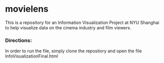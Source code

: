 # movielens
This is a repository for an Information Visualization Project at NYU Shanghai to help visualize data on the cinema industry and film viewers.

### Directions:
In order to run the file, simply clone the repository and open the file InfoVisualizationFinal.html
